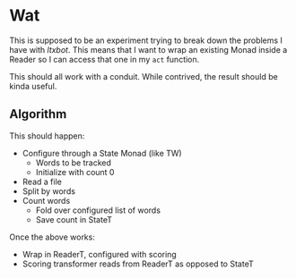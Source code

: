 # Wat

This is supposed to be an experiment trying to break down the problems
I have with *ltxbot*. This means that I want to wrap an existing Monad
inside a Reader so I can access that one in my `act` function.

This should all work with a conduit. While contrived, the result should
be kinda useful.

## Algorithm

This should happen:

- Configure through a State Monad (like TW)
    - Words to be tracked
    - Initialize with count 0
- Read a file
- Split by words
- Count words
    - Fold over configured list of words
    - Save count in StateT

Once the above works:

- Wrap in ReaderT, configured with scoring
- Scoring transformer reads from ReaderT as opposed to StateT
